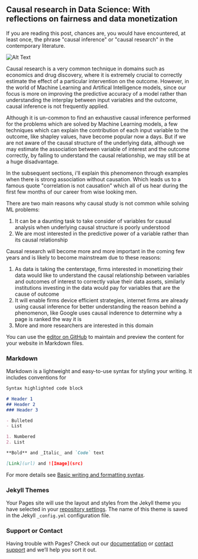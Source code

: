 ## Causal research in Data Science: With reflections on fairness and data monetization

If you are reading this post, chances are, you would have encountered, at least once, the phrase "causal inference" or "causal research" in the contemporary literature. 

![Alt Text](https://media.giphy.com/media/vFKqnCdLPNOKc/giphy.gif)

Causal research is a very common technique in domains such as economics and drug discovery, where it is extremely crucial to correctly estimate the effect of a particular intervention on the outcome. However, in the world of Machine Learning and Artifical Intelligence models, since our focus is more on improving the predictive accuracy of a model rather than understanding the interplay between input variables and the outcome, causal inference is not frequently applied. 

Although it is un-common to find an exhaustive causal inference performed for the problems which are solved by Machine Learning models, a few techniques which can explain the contribution of each input variable to the outcome, like shapley values, have become popular now a days. But if we are not aware of the causal structure of the underlying data, although we may estimate the association between variable of interest and the outcome correctly, by failing to understand the causal relationship, we may still be at a huge disadvantage.

In the subsequent sections, i'll explain this phenomenon through examples when there is strong association without causation. Which leads us to a famous quote "correlation is not causation" which all of us hear during the first few months of our career from wise looking men. 

There are two main reasons why causal study is not common while solving ML problems:
1. It can be a daunting task to take consider of variables for causal analysis when underlying causal structure is poorly understood
2. We are most interested in the predictive power of a variable rather than its causal relationship

Causal research will become more and more important in the coming few years and is likely to become mainstream due to these reasons:
1. As data is taking the centerstage, firms interested in monetizing their data would like to understand the causal relationship between variables and outcomes of interest to correctly value their data assets, similarly institutions investing in the data would pay for variables that are the cause of outcome
2. It will enable firms device efficient strategies, internet firms are already using causal inference for better understanding the reason behind a phenomenon, like Google uses causal inderence to determine why a page is ranked the way it is
3. More and more researchers are interested in this domain





You can use the [editor on GitHub](https://github.com/codesrepo/codesrepo.github.io/edit/main/index.md) to maintain and preview the content for your website in Markdown files.


### Markdown

Markdown is a lightweight and easy-to-use syntax for styling your writing. It includes conventions for

```markdown
Syntax highlighted code block

# Header 1
## Header 2
### Header 3

- Bulleted
- List

1. Numbered
2. List

**Bold** and _Italic_ and `Code` text

[Link](url) and ![Image](src)
```

For more details see [Basic writing and formatting syntax](https://docs.github.com/en/github/writing-on-github/getting-started-with-writing-and-formatting-on-github/basic-writing-and-formatting-syntax).

### Jekyll Themes

Your Pages site will use the layout and styles from the Jekyll theme you have selected in your [repository settings](https://github.com/codesrepo/codesrepo.github.io/settings/pages). The name of this theme is saved in the Jekyll `_config.yml` configuration file.

### Support or Contact

Having trouble with Pages? Check out our [documentation](https://docs.github.com/categories/github-pages-basics/) or [contact support](https://support.github.com/contact) and we’ll help you sort it out.
